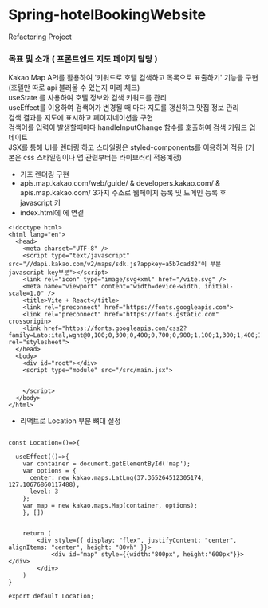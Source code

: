 # Spring-hotelBookingWebsite
Refactoring Project 


<h3>목표 및 소개 ( 프론트엔드 지도 페이지 담당 )</h3>
Kakao Map API를 활용하여 '키워드로 호텔 검색하고 목록으로 표출하기' 기능을 구현 (호텔만 따로 api 불러올 수 있는지 미리 체크)<br>
useState 를 사용하여 호텔 정보와 검색 키워드를 관리<br>
useEffect를 이용하여 검색어가 변경될 때 마다 지도를 갱신하고 맛집 정보 관리<br>
검색 결과를 지도에 표시하고 페이지네이션을 구현<br>
검색어를 입력이 발생할때마다 handleInputChange 함수를 호출하여 검색 키워드 업데이트<br>
JSX를 통해 UI를 렌더링 하고 스타일링은 styled-components를 이용하여 적용 (기본은 css 스타일링이나 맵 관련부터는 라이브러리 적용예정)<br>


- 기초 렌더링 구현
- apis.map.kakao.com/web/guide/     & developers.kakao.com/   & apis.map.kakao.com/   3가지 주소로 웹페이지 등록 및 도메인 등록 후 javascript 키
- index.html에 <head>에 연결

```
<!doctype html>
<html lang="en">
  <head>
    <meta charset="UTF-8" />
    <script type="text/javascript" src="//dapi.kakao.com/v2/maps/sdk.js?appkey=a5b7cadd2"이 부분 javascript key부분"></script>
    <link rel="icon" type="image/svg+xml" href="/vite.svg" />
    <meta name="viewport" content="width=device-width, initial-scale=1.0" />
    <title>Vite + React</title>
    <link rel="preconnect" href="https://fonts.googleapis.com">
    <link rel="preconnect" href="https://fonts.gstatic.com" crossorigin>
    <link href="https://fonts.googleapis.com/css2?family=Lato:ital,wght@0,100;0,300;0,400;0,700;0,900;1,100;1,300;1,400;1,700;1,900&display=swap" rel="stylesheet">
  </head>
  <body>
    <div id="root"></div>
    <script type="module" src="/src/main.jsx">


    </script>
  </body>
</html>
```

- 리액트로 Location 부분 뼈대 설정<br>


```import React, { useEffect } from 'react'

const Location=()=>{

  useEffect(()=>{
    var container = document.getElementById('map');
    var options = {
      center: new kakao.maps.LatLng(37.365264512305174, 127.10676860117488),
      level: 3
    };
    var map = new kakao.maps.Map(container, options);
    }, [])


    return (
        <div style={{ display: "flex", justifyContent: "center", alignItems: "center", height: "80vh" }}>
        	<div id="map" style={{width:"800px", height:"600px"}}></div> 
        </div>
    )
}

export default Location;
```



